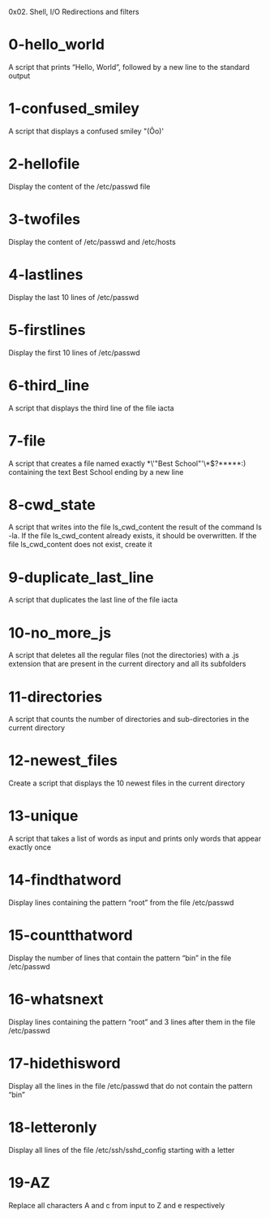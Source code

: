 0x02. Shell, I/O Redirections and filters

# 0-hello_world
A script that prints “Hello, World”, followed by a new line to the standard output

# 1-confused_smiley
A script that displays a confused smiley "(Ôo)'

# 2-hellofile
Display the content of the /etc/passwd file

# 3-twofiles
Display the content of /etc/passwd and /etc/hosts

# 4-lastlines
Display the last 10 lines of /etc/passwd

# 5-firstlines
Display the first 10 lines of /etc/passwd

# 6-third_line
A script that displays the third line of the file iacta

# 7-file
A script that creates a file named exactly \*\\'"Best School"\'\\*$\?\*\*\*\*\*:) containing the text Best School ending by a new line

# 8-cwd_state
A script that writes into the file ls_cwd_content the result of the command ls -la. If the file ls_cwd_content already exists, it should be overwritten. If the file ls_cwd_content does not exist, create it

# 9-duplicate_last_line
A script that duplicates the last line of the file iacta

# 10-no_more_js
A script that deletes all the regular files (not the directories) with a .js extension that are present in the current directory and all its subfolders

# 11-directories
A script that counts the number of directories and sub-directories in the current directory

# 12-newest_files
Create a script that displays the 10 newest files in the current directory

# 13-unique
A script that takes a list of words as input and prints only words that appear exactly once

# 14-findthatword
Display lines containing the pattern “root” from the file /etc/passwd

# 15-countthatword
Display the number of lines that contain the pattern “bin” in the file /etc/passwd

# 16-whatsnext
Display lines containing the pattern “root” and 3 lines after them in the file /etc/passwd

# 17-hidethisword
Display all the lines in the file /etc/passwd that do not contain the pattern “bin”

# 18-letteronly
Display all lines of the file /etc/ssh/sshd_config starting with a letter

# 19-AZ
Replace all characters A and c from input to Z and e respectively





























